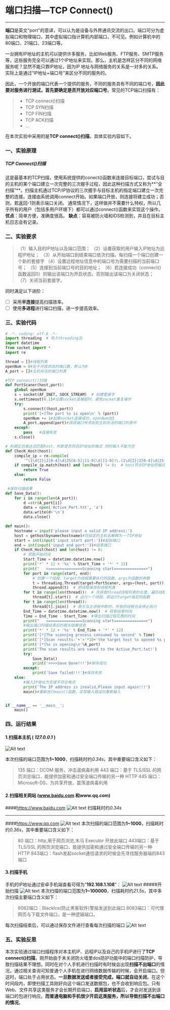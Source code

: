 # 端口扫描—TCP Connect()

------
**端口**是英文"port"的意译，可以认为是设备与外界通讯交流的出口。端口可分为虚拟端口和物理端口，其中虚拟端口指计算机内部端口，不可见。例如计算机中的80端口、21端口、23端口等。

一台拥有IP地址的主机可以提供许多服务，比如Web服务、FTP服务、SMTP服务等，这些服务完全可以通过1个IP地址来实现。那么，主机是怎样区分不同的网络服务呢？显然不能只靠IP地址，因为IP 地址与网络服务的关系是一对多的关系。实际上是通过“IP地址+端口号”来区分不同的服务的。

因此，一个开放的端口代表一个提供的服务，不同的服务具有不同的端口号，**因此要对服务进行测试，首先要确定是否开放对应端口号**。常见的TCP端口扫描有：


> * TCP connect()扫描
> * TCP SYN扫描
> * TCP FIN扫描
> * TCP ACK扫描
> * ...

在本次实验中采用的是**TCP connect()扫描**，具体实验内容如下。

### **一、实验原理**
##### **TCP Connect()扫描**
这是最基本的TCP扫描，使用系统提供的conect()函数来连接目标端口，尝试与目的主机的某个端口建立一次完整的三次握手过程，因此这种扫描方式又称为**“全扫描”**。扫描主机通过TCP/IP协议的三次握手与目标主机的指定端口建立一次完整的连接。连接由系统调用connect开始。如果端口开放，则连接将建立成功；否则，若返回-1则表示端口关闭。
通常情况下，这样做并不需要什么特权，所以几乎所有的用户（包括多用户环境下）都可以通过connect()函数来实现这个操作。
**优点**：简单方便，准确度很高。
**缺点**：容易被防火墙和IDS检测到，并且在目标主机日志会有记录。
### **二、实验要求**
>（1）输入目的IP地址以及端口范围；
>（2）设置获取的用户输入IP地址为远程IP地址；
>（3）从开始端口到结束端口依次扫描，每扫描一个端口创建一个新的套接字
>（4）设置远程地址信息中的端口号为需要扫描的当前端口号；
>（5）连接到当前端口号的目的地址；
>（6）若连接成功（connect()函数返回0）则输出该端口为开启状态，否则输出该端口为关闭状态；         
>（7）关闭当前套接字。

同时满足以下进阶：

 - [ ] 采用**半连接**提高扫描效率。
 - [ ] 使用**多进程**进行端口扫描，进一步提高效率。

### **三、实验代码**


```python
# -*- coding: utf-8 -*-
import threading  # 导入threading包
import datetime
from socket import *
import re

thread = []#线程列表
openNum = 0#处于开放状态的端口数，默认为0
A_port = []#主机存活的端口列表

#TCP connecct()扫描
def PortScaner(host,port):
    global openNum
    s = socket(AF_INET, SOCK_STREAM)  # 创建套接字
    s.settimeout(0.1)#设置socket连接超时，避免socket重复操作
    try:
        s.connect((host,port))
        print('[+]The port %s is open\n' % (port))
        openNum += 1#如果socket连接成功，openNum加1
        A_port.append(port)#讲该端口号添加到主机存活的端口列表中
    except:
        pass   #连接失败
    s.close()

# 利用正则表达式匹配host，判断是否符合IP地址的格式 同时输入不能为空
def ChecK_Host(host):  
    compile_ip = re.compile(
        '^(1\d{2}|2[0-4]\d|25[0-5]|[1-9]\d|[1-9])\.(1\d{2}|2[0-4]\d|25[0-5]|[1-9]\d|\d)\.(1\d{2}|2[0-4]\d|25[0-5]|[1-9]\d|\d)\.(1\d{2}|2[0-4]\d|25[0-5]|[1-9]\d|\d)$')
    if compile_ip.match(host) and len(host) != 0:  # host符合IP地址的格式且不为空值返回True，否则返回False
        return True
    else:
        return False

 #保存扫描结果
def Save_Data(): 
    for i in range(len(A_port)):
        d =str(A_port[i])
        data = open('Active_Port.txt', 'a')
        data.write(d+'\n')
        data.close()

def main():
    hostname = input('please input a valid IP address:')
    host = gethostbyname(hostname)#将给定的主机名解释为一个IP地址
    start = int(input('input start port:'))#起始端口
    end = int(input('input end port:'))#结束端口
    if ChecK_Host(host) and len(host) != 0:
        # 获取开始时间
        Start_Time = datetime.datetime.now()  
        print('*' * 12 + '%s' % Start_Time + '*' * 12)
        print("   <===============Scanning start==============>")
        for port in range(start, end):
            # 创建一个线程，target为线程需要执行的函数，args为函数的参数
            t = threading.Thread(target=PortScaner, args=(host, port))  
            thread.append(t)  # 把线程保存到线程列表
        for t in range(len(thread)):  # 先获取thread线程列表的长度，遍历线程列表
            thread[t].start()  # 运行一个线程，即运行target指定的函数
        for t in range(len(thread)):
            thread[t].join()  # 表示当主进程中断时，所有的线程也会停止执行
        End_Time = datetime.datetime.now()  # 获取结束时间
        Time = End_Time - Start_Time  #得出扫描过程花费的时间
        print("   <===============Scanning start==============>")
        #输出端口扫描结束后的相关结果信息
        print('*' * 12 + '%s' % End_Time + '*' * 12)
        print('[*]The scanning process consumed %s second' % Time)
        print('[*]Scan results:'+'>'*10+'the target host %s opened %s ports in total'%(host,openNum))
        print('[*]%s is opening\n'%A_port)
        print('The scan results are saved to the Active_Port.txt!')
        try:
            Save_Data()
            print('>>>>Save Done!!!')#保存成功
        except:
            print('Save failed!!!')#保存失败
    else:
        #输入IP地址为空或不符合格式
        print('The IP address is invalid,Please input again!!!')
        main()#重新执行main()函数，实现输入错误则重新输入


if __name__ == '__main__':
    main()

```

### **四、运行结果**
#### 1.扫描本主机 ( *127.0.0.1* )
![Alt text](./1586790164670.png)

本次扫描的端口范围为**1~1000**，扫描耗时约*0.34s*，其中重要端口含义如下：
>135 端口：DCOM 服务，冲击波病毒利用
>443 端口：基于 TLS/SSL 的网页浏览端口，能提供加密和通过安全端口传输的另一种 HTTP
>445 端口：Microsoft-DS，为共享开放，震荡波病毒利用
#### 2.扫描相关网站 (www.baidu.com 和www.qq.com)
####<https://www.baidu.com>
![Alt text](./1586790251137.png)
扫描耗时约*0.34s*

------
####<https://www.qq.com>
![Alt text](./1586790717896.png)
本次扫描的端口范围为**1~1000**，扫描耗时约*0.36s*，其中重要端口含义如下：
>80 端口：http,用于网页浏览,木马 Executor 开放此端口
>443端口：基于 TLS/SSL 的网页浏览端口，能提供加密和通过安全端口传输的另一种 HTTP
>843端口：flash发起socket通信请求的时候会先寻找服务器端的843端口
#### 3.扫描手机 
手机的IP地址通过安卓手机端查看可得为“**192.168.1.108**”：
![Alt text](./1586848183049.png)
#####开始扫描
![Alt text](./1586847775370.png)
本次扫描的端口范围为**1~100000**，扫描耗时约*21.5s*，其中多次扫描主要端口含义如下：
>8082端口：BlackIce(防止黑客软件)警报发送到此端口 
>8083端口：可代理网页与下载文件端口，是一种逻辑端口。

每次扫描结束后，可以通过保存文件进行查看每次扫描的端口
![Alt text](./1586849039642.png)
### **五、实验反思**
  本次实验通过端口扫描程序对本主机IP、远程IP以及自己的手机IP进行了**TCP connect()扫描**，刚开始由于未关闭防火墙里dos防护功能中的端口扫描防护，导致扫描结果不理想。同时在对个人手机进行扫描时有时候会出现**扫描不出端口**的情况。通过相关查询可知普通个人手机在进行网络数据传输的时候，会开启端口。但这时，端口处于占用状态。**一旦数据发送或者接受完成，端口就自动关闭**。在这个时间段内，即使扫描工具刚好向这个端口发送数据包，也不会收到响应包。只有Web、文件共享这类服务才会长期开启端口，**启用监听状态**后，才会对发送到该端口的包进行响应。**而普通电脑和手机很少开启这类服务，所以导致扫描不出端口的情况**。
  
  

